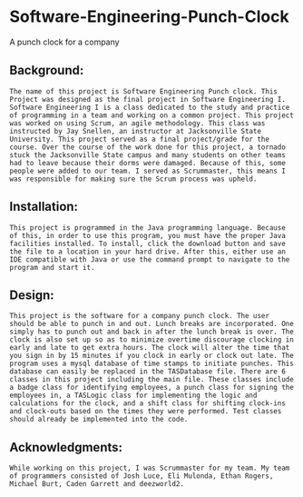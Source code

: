 # Software-Engineering-Punch-Clock
A punch clock for a company
## Background:
	The name of this project is Software Engineering Punch clock. This Project was designed as the final project in Software Engineering I. Software Engineering I is a class dedicated to the study and practice of programming in a team and working on a common project. This project was worked on using Scrum, an agile methodology. This class was instructed by Jay Snellen, an instructor at Jacksonville State University. This project served as a final project/grade for the course. Over the course of the work done for this project, a tornado stuck the Jacksonville State campus and many students on other teams had to leave because their dorms were damaged. Because of this, some people were added to our team. I served as Scrummaster, this means I was responsible for making sure the Scrum process was upheld.
## Installation:
	This project is programmed in the Java programming language. Because of this, in order to use this program, you must have the proper Java facilities installed. To install, click the download button and save the file to a location in your hard drive. After this, either use an IDE compatible with Java or use the command prompt to navigate to the program and start it.
## Design:
	This project is the software for a company punch clock. The user should be able to punch in and out. Lunch breaks are incorporated. One simply has to punch out and back in after the lunch break is over. The clock is also set up so as to minimize overtime discourage clocking in early and late to get extra hours. The clock will alter the time that you sign in by 15 minutes if you clock in early or clock out late. The program uses a mysql database of time stamps to initiate punches. This database can easily be replaced in the TASDatabase file. There are 6 classes in this project including the main file. These classes include a badge class for identifying employees, a punch class for signing the employees in, a TASLogic class for implementing the logic and calculations for the clock, and a shift class for shifting clock-ins and clock-outs based on the times they were performed. Test classes should already be implemented into the code.
## Acknowledgments:
	While working on this project, I was Scrummaster for my team. My team of programmers consisted of Josh Luce, Eli Mulonda, Ethan Rogers, Michael Burt, Caden Garrett and deezworld2. 

